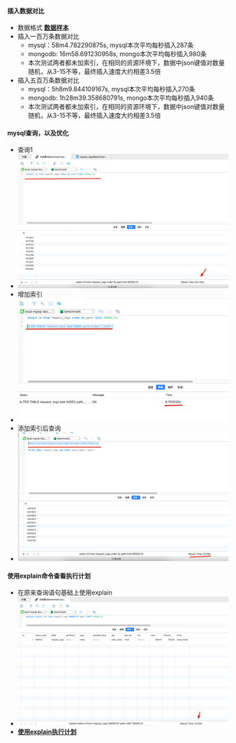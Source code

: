#### 插入数据对比

- 数据格式 [**数据样本**](../static/images/data-demo.pngemo.png)
- 插入一百万条数据对比
    - mysql：58m4.782290875s, mysql本次平均每秒插入287条
    - mongodb: 16m58.691230958s, mongo本次平均每秒插入980条
    - 本次测试两者都未加索引，在相同的资源环境下，数据中json键值对数量随机，从3-15不等，最终插入速度大约相差3.5倍
- 插入五百万条数据对比
    - mysql：5h8m9.844109167s, mysql本次平均每秒插入270条
    - mongodb: 1h28m39.358680791s, mongo本次平均每秒插入940条
    - 本次测试两者都未加索引，在相同的资源环境下，数据中json键值对数量随机，从3-15不等，最终插入速度大约相差3.5倍

#### mysql查询，以及优化

- 查询1
- ![select1.png](..%2Fstatic%2Fimages%2Fselect1.png)
- 增加索引
- ![add_index1.png](..%2Fstatic%2Fimages%2Fadd_index1.png)
- 添加索引后查询
- ![select2.png](..%2Fstatic%2Fimages%2Fselect2.png)

#### 使用explain命令查看执行计划

- 在原来查询语句基础上使用explain
- ![explain_select1.png](..%2Fstatic%2Fimages%2Fexplain_select1.png)
- [**使用explain执行计划**](../mysql/explain执行计划.md)